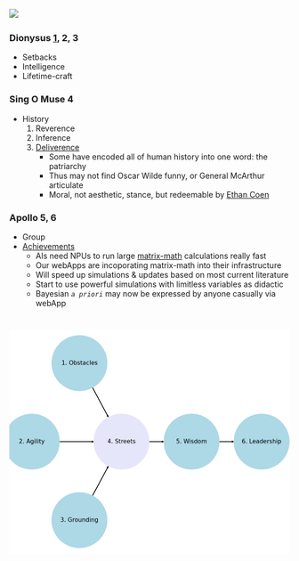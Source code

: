 ![](https://www.economist.com/cdn-cgi/image/width=1424,quality=80,format=auto/sites/default/files/images/print-edition/20201024_BBD001_0.jpg)


### Dionysus [1](https://abikesa.github.io/feminism/), 2, 3
- Setbacks
- Intelligence
- Lifetime-craft

### Sing O Muse 4
- History
   1. Reverence
   2. Inference
   3. [Deliverence](https://abikesa.github.io/schoolofresentment/)
      - Some have encoded all of human history into one word: the patriarchy 
      - Thus may not find Oscar Wilde funny, or General McArthur articulate
      - Moral, not aesthetic, stance, but redeemable by [Ethan Coen](https://www.youtube.com/watch?v=Oy0RYiQRWUk)

### Apollo 5, 6
- Group
- [Achievements](https://www.economist.com/briefing/2020/10/22/how-satya-nadella-turned-microsoft-around?utm_medium=cpc.adword.pd&utm_source=google&ppccampaignID=17210591673&ppcadID=&utm_campaign=a.22brand_pmax&utm_content=conversion.direct-response.anonymous&gad_source=1&gclid=CjwKCAjw1emzBhB8EiwAHwZZxRfBsxXVzhxdmW_wctjIs5QDl9CYL-2-55Yh9ygInKqTfPN6FyM7jhoCQl4QAvD_BwE&gclsrc=aw.ds)
   - AIs need NPUs to run large [matrix-math](https://www.youtube.com/watch?v=uHEPBzYick0) calculations really fast
   - Our webApps are incoporating matrix-math into their infrastructure
   - Will speed up simulations & updates based on most current literature
   - Start to use powerful simulations with limitless variables as didactic
   - Bayesian *`a priori`* may now be expressed by anyone casually via webApp

#

![](shruti.png)
